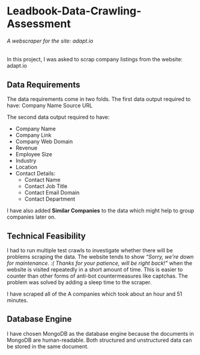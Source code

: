 # Leadbook-Data-Crawling-Assessment
###### A webscraper for the site: adapt.io

In this project, I was asked to scrap company listings from the website: adapt.io

## Data Requirements

The data requirements come in two folds. The first data output required to have:
Company Name
Source URL

The second data output required to have:
- Company Name
- Company Link
- Company Web Domain
- Revenue
- Employee Size
- Industry
- Location
- Contact Details:
    - Contact Name
    - Contact Job Title
    - Contact Email Domain
    - Contact Department

I have also added **Similar Companies** to the data which might help to group companies later on.

## Technical Feasibility
I had to run multiple test crawls to investigate whether there will be problems scraping the data. The website tends to show *“Sorry, we're down for maintenance. :( Thanks for your patience, will be right back!”* when the website is visited repeatedly in a short amount of time. This is easier to counter than other forms of anti-bot countermeasures like captchas. The problem was solved by adding a sleep time to the scraper.

I have scraped all of the A companies which took about an hour and 51 minutes.


## Database Engine
I have chosen MongoDB as the database engine because the documents in MongoDB are human-readable. Both structured and unstructured data can be stored in the same document.

